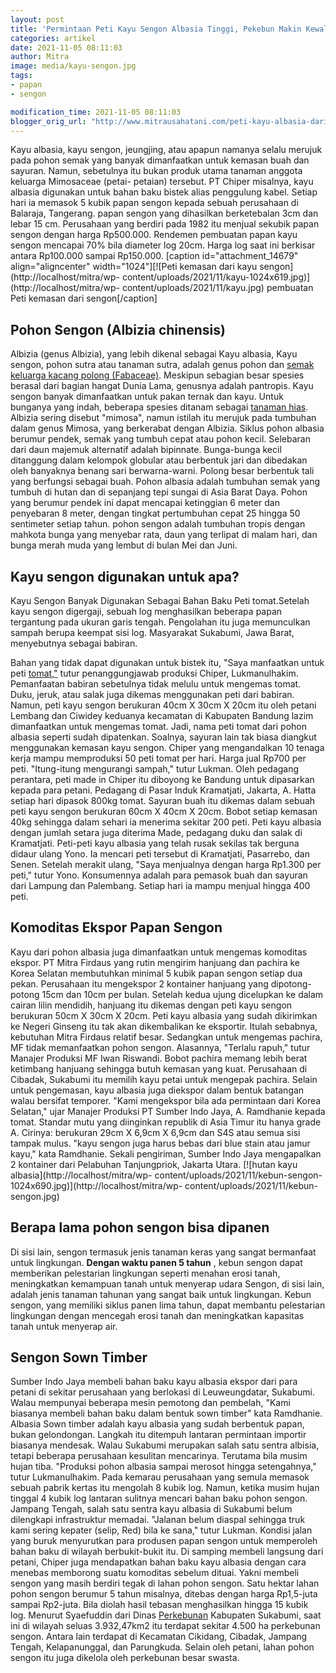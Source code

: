 ```yaml
---
layout: post
title: 'Permintaan Peti Kayu Sengon Albasia Tinggi, Pekebun Makin Kewalahan'
categories: artikel
date: 2021-11-05 08:11:03
author: Mitra
image: media/kayu-sengon.jpg
tags:
- papan
- sengon

modification_time: 2021-11-05 08:11:03
blogger_orig_url: "http://www.mitrausahatani.com/peti-kayu-albasia-dari-pohon-sengon.html"
---
```


Kayu albasia, kayu sengon, jeungjing, atau apapun namanya selalu merujuk pada
pohon semak yang banyak dimanfaatkan untuk kemasan buah dan sayuran. Namun,
sebetulnya itu bukan produk utama tanaman anggota keluarga Mimosaceae (petai-
petaian) tersebut. PT Chiper misalnya, kayu albasia digunakan untuk bahan baku
bistek alias penggulung kabel. Setiap hari ia memasok 5 kubik papan sengon
kepada sebuah perusahaan di Balaraja, Tangerang. papan sengon yang dihasilkan
berketebalan 3cm dan lebar 15 cm. Perusahaan yang berdiri pada 1982 itu
menjual sekubik papan sengon dengan harga Rp500.000. Rendemen pembuatan papan
kayu sengon mencapai 70% bila diameter log 20cm. Harga log saat ini berkisar
antara Rp100.000 sampai Rp150.000. [caption id="attachment_14679"
align="aligncenter" width="1024"][![Peti kemasan dari kayu
sengon](http://localhost/mitra/wp-
content/uploads/2021/11/kayu-1024x619.jpg)](http://localhost/mitra/wp-
content/uploads/2021/11/kayu.jpg) pembuatan Peti kemasan dari sengon[/caption]

## Pohon Sengon (Albizia chinensis)

Albizia (genus Albizia), yang lebih dikenal sebagai Kayu albasia, Kayu sengon,
pohon sutra atau tanaman sutra, adalah genus pohon dan [semak keluarga kacang
polong (Fabaceae)](https://www.britannica.com/plant/albizia). Meskipun
sebagian besar spesies berasal dari bagian hangat Dunia Lama, genusnya adalah
pantropis. Kayu sengon banyak dimanfaatkan untuk pakan ternak dan kayu. Untuk
bunganya yang indah, beberapa spesies ditanam sebagai [tanaman
hias](https://www.mitrausahatani.com/tanaman-hias "tanaman hias"). Albizia sering
disebut "mimosa", namun istilah itu merujuk pada tumbuhan dalam genus Mimosa,
yang berkerabat dengan Albizia. Siklus pohon albasia berumur pendek, semak
yang tumbuh cepat atau pohon kecil. Selebaran dari daun majemuk alternatif
adalah bipinnate. Bunga-bunga kecil ditanggung dalam kelompok globular atau
berbentuk jari dan dibedakan oleh banyaknya benang sari berwarna-warni. Polong
besar berbentuk tali yang berfungsi sebagai buah. Pohon albasia adalah
tumbuhan semak yang tumbuh di hutan dan di sepanjang tepi sungai di Asia Barat
Daya. Pohon yang berumur pendek ini dapat mencapai ketinggian 6 meter dan
penyebaran 8 meter, dengan tingkat pertumbuhan cepat 25 hingga 50 sentimeter
setiap tahun. pohon sengon adalah tumbuhan tropis dengan mahkota bunga yang
menyebar rata, daun yang terlipat di malam hari, dan bunga merah muda yang
lembut di bulan Mei dan Juni.

## Kayu sengon digunakan untuk apa?

Kayu Sengon Banyak Digunakan Sebagai Bahan Baku Peti tomat.Setelah kayu sengon
digergaji, sebuah log menghasilkan beberapa papan tergantung pada ukuran garis
tengah. Pengolahan itu juga memunculkan sampah berupa keempat sisi log.
Masyarakat Sukabumi, Jawa Barat, menyebutnya sebagai babiran.

Bahan yang tidak dapat digunakan untuk bistek itu, "Saya manfaatkan untuk peti
[tomat,"](https://www.mitrausahatani.com/topik/tomat) tutur penanggungjawab produksi
Chiper, Lukmanulhakim. Pemanfaatan babiran sebetulnya tidak melulu untuk
mengemas tomat. Duku, jeruk, atau salak juga dikemas menggunakan peti dari
babiran. Namun, peti kayu sengon berukuran 40cm X 30cm X 20cm itu oleh petani
Lembang dan Ciwidey keduanya kecamatan di Kabupaten Bandung lazim dimanfaatkan
untuk mengemas tomat. Jadi, nama peti tomat dari pohon albasia seperti sudah
dipatenkan. Soalnya, sayuran lain tak biasa diangkut menggunakan kemasan kayu
sengon. Chiper yang mengandalkan 10 tenaga kerja mampu memproduksi 50 peti
tomat per hari. Harga jual Rp700 per peti. "Itung-itung mengurangi sampah,"
tutur Lukman. Oleh pedagang perantara, peti made in Chiper itu diboyong ke
Bandung untuk dipasarkan kepada para petani. Pedagang di Pasar Induk
Kramatjati, Jakarta, A. Hatta setiap hari dipasok 800kg tomat. Sayuran buah
itu dikemas dalam sebuah peti kayu sengon berukuran 60cm X 40cm X 20cm. Bobot
setiap kemasan 40kg sehingga dalam sehari ia menerima sekitar 200 peti. Peti
kayu albasia dengan jumlah setara juga diterima Made, pedagang duku dan salak
di Kramatjati. Peti-peti kayu albasia yang telah rusak sekilas tak berguna
didaur ulang Yono. Ia mencari peti tersebut di Kramatjati, Pasarrebo, dan
Senen. Setelah merakit ulang, "Saya menjualnya dengan harga Rp1.300 per peti,"
tutur Yono. Konsumennya adalah para pemasok buah dan sayuran dari Lampung dan
Palembang. Setiap hari ia mampu menjual hingga 400 peti.

## Komoditas Ekspor Papan Sengon

Kayu dari pohon albasia juga dimanfaatkan untuk mengemas komoditas ekspor. PT
Mitra Firdaus yang rutin mengirim hanjuang dan pachira ke Korea Selatan
membutuhkan minimal 5 kubik papan sengon setiap dua pekan. Perusahaan itu
mengekspor 2 kontainer hanjuang yang dipotong-potong 15cm dan 10cm per bulan.
Setelah kedua ujung dicelupkan ke dalam cairan lilin mendidih, hanjuang itu
dikemas dengan peti kayu sengon berukuran 50cm X 30cm X 20cm. Peti kayu
albasia yang sudah dikirimkan ke Negeri Ginseng itu tak akan dikembalikan ke
eksportir. Itulah sebabnya, kebutuhan Mitra Firdaus relatif besar. Sedangkan
untuk mengemas pachira, MF tidak memanfaatkan pohon sengon. Alasannya,
"Terlalu rapuh," tutur Manajer Produksi MF Iwan Riswandi. Bobot pachira memang
lebih berat ketimbang hanjuang sehingga butuh kemasan yang kuat. Perusahaan di
Cibadak, Sukabumi itu memilih kayu petai untuk mengepak pachira. Selain untuk
pengemasan, kayu albasia juga diekspor dalam bentuk batangan walau bersifat
temporer. "Kami mengekspor bila ada permintaan dari Korea Selatan," ujar
Manajer Produksi PT Sumber Indo Jaya, A. Ramdhanie kepada tomat. Standar mutu
yang diinginkan republik di Asia Timur itu hanya grade A. Cirinya: berukuran
29cm X 6,9cm X 6,9cm dan S4S atau semua sisi tampak mulus. "kayu sengon juga
harus bebas dari blue stain atau jamur kayu," kata Ramdhanie. Sekali
pengiriman, Sumber Indo Jaya mengapalkan 2 kontainer dari Pelabuhan
Tanjungpriok, Jakarta Utara. [![hutan kayu albasia](http://localhost/mitra/wp-
content/uploads/2021/11/kebun-sengon-1024x690.jpg)](http://localhost/mitra/wp-
content/uploads/2021/11/kebun-sengon.jpg)

## Berapa lama pohon sengon bisa dipanen

Di sisi lain, sengon termasuk jenis tanaman keras yang sangat bermanfaat untuk
lingkungan. **Dengan waktu panen 5 tahun** , kebun sengon dapat memberikan
pelestarian lingkungan seperti menahan erosi tanah, meningkatkan kemampuan
tanah untuk menyerap udara Sengon, di sisi lain, adalah jenis tanaman tahunan
yang sangat baik untuk lingkungan. Kebun sengon, yang memiliki siklus panen
lima tahun, dapat membantu pelestarian lingkungan dengan mencegah erosi tanah
dan meningkatkan kapasitas tanah untuk menyerap air.

## Sengon Sown Timber

Sumber Indo Jaya membeli bahan baku kayu albasia ekspor dari para petani di
sekitar perusahaan yang berlokasi di Leuweungdatar, Sukabumi. Walau mempunyai
beberapa mesin pemotong dan pembelah, "Kami biasanya membeli bahan baku dalam
bentuk sown timber" kata Ramdhanie. Albasia Sown timber adalah kayu albasia
yang sudah berbentuk papan, bukan gelondongan. Langkah itu ditempuh lantaran
permintaan importir biasanya mendesak. Walau Sukabumi merupakan salah satu
sentra albisia, tetapi beberapa perusahaan kesulitan mencarinya. Terutama bila
musim hujan tiba. "Produksi pohon albasia sampai merosot hingga setengahnya,"
tutur Lukmanulhakim. Pada kemarau perusahaan yang semula memasok sebuah pabrik
kertas itu mengolah 8 kubik log. Namun, ketika musim hujan tinggal 4 kubik log
lantaran sulitnya mencari bahan baku pohon sengon. Jampang Tengah, salah satu
sentra kayu albasia di Sukabumi belum dilengkapi infrastruktur memadai.
"Jalanan belum diaspal sehingga truk kami sering kepater (selip, Red) bila ke
sana," tutur Lukman. Kondisi jalan yang buruk menyurutkan para produsen papan
sengon untuk memperoleh bahan baku di wilayah berbukit-bukit itu. Di samping
membeli langsung dari petani, Chiper juga mendapatkan bahan baku kayu albasia
dengan cara menebas memborong suatu komoditas sebelum dituai. Yakni membeli
sengon yang masih berdiri tegak di lahan pohon sengon. Satu hektar lahan pohon
sengon berumur 5 tahun misalnya, ditebas dengan harga Rp1,5-juta sampai
Rp2-juta. Bila diolah hasil tebasan menghasilkan hingga 15 kubik log. Menurut
Syaefuddin dari Dinas [Perkebunan](https://www.mitrausahatani.com/perkebunan
"Perkebunan") Kabupaten Sukabumi, saat ini di wilayah seluas 3.932,47km2 itu
terdapat sekitar 4.500 ha perkebunan sengon. Antara lain terdapat di Kecamatan
Cikidang, Cibadak, Jampang Tengah, Kelapanunggal, dan Parungkuda. Selain oleh
petani, lahan pohon sengon itu juga dikelola oleh perkebunan besar swasta.


